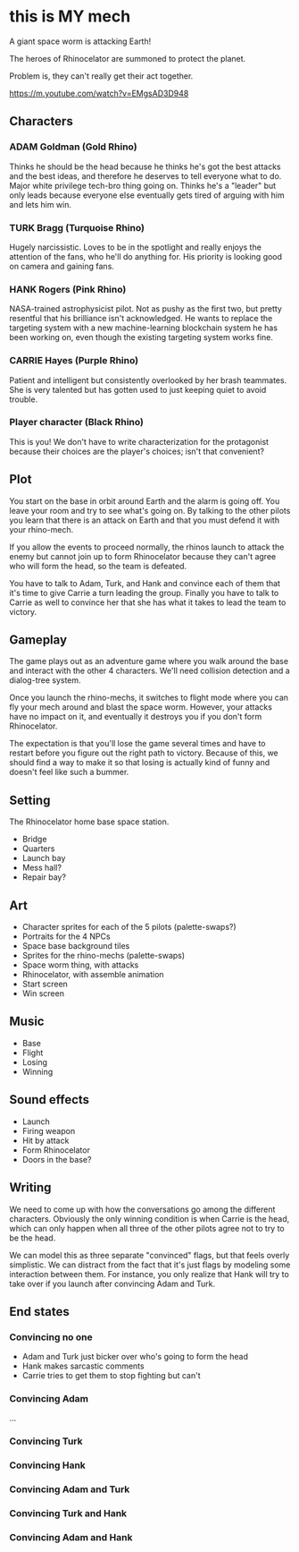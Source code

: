 # this is MY mech

A giant space worm is attacking Earth!

The heroes of Rhinocelator are summoned to protect the planet.

Problem is, they can't really get their act together.

https://m.youtube.com/watch?v=EMgsAD3D948

## Characters

### ADAM Goldman (Gold Rhino)

Thinks he should be the head because he thinks he's got the best
attacks and the best ideas, and therefore he deserves to tell everyone
what to do. Major white privilege tech-bro thing going on. Thinks he's
a "leader" but only leads because everyone else eventually gets tired
of arguing with him and lets him win.

### TURK Bragg (Turquoise Rhino)

Hugely narcissistic. Loves to be in the spotlight and really enjoys
the attention of the fans, who he'll do anything for. His priority is
looking good on camera and gaining fans.

### HANK Rogers (Pink Rhino)

NASA-trained astrophysicist pilot. Not as pushy as the first two, but
pretty resentful that his brilliance isn't acknowledged. He wants to
replace the targeting system with a new machine-learning blockchain
system he has been working on, even though the existing targeting
system works fine.

### CARRIE Hayes (Purple Rhino)

Patient and intelligent but consistently overlooked by her brash
teammates. She is very talented but has gotten used to just keeping
quiet to avoid trouble.

### Player character (Black Rhino)

This is you! We don't have to write characterization for the
protagonist because their choices are the player's choices; isn't that
convenient?

## Plot

You start on the base in orbit around Earth and the alarm is going
off. You leave your room and try to see what's going on. By talking to
the other pilots you learn that there is an attack on Earth and that
you must defend it with your rhino-mech.

If you allow the events to proceed normally, the rhinos launch to
attack the enemy but cannot join up to form Rhinocelator because they
can't agree who will form the head, so the team is defeated.

You have to talk to Adam, Turk, and Hank and convince each of them
that it's time to give Carrie a turn leading the group. Finally you have
to talk to Carrie as well to convince her that she has what it takes to
lead the team to victory.

## Gameplay

The game plays out as an adventure game where you walk around the base
and interact with the other 4 characters. We'll need collision
detection and a dialog-tree system.

Once you launch the rhino-mechs, it switches to flight mode where you
can fly your mech around and blast the space worm. However, your
attacks have no impact on it, and eventually it destroys you if you
don't form Rhinocelator.

The expectation is that you'll lose the game several times and have to
restart before you figure out the right path to victory. Because of
this, we should find a way to make it so that losing is actually kind
of funny and doesn't feel like such a bummer.

## Setting

The Rhinocelator home base space station.

* Bridge
* Quarters
* Launch bay
* Mess hall?
* Repair bay?

## Art

* Character sprites for each of the 5 pilots (palette-swaps?)
* Portraits for the 4 NPCs
* Space base background tiles
* Sprites for the rhino-mechs (palette-swaps)
* Space worm thing, with attacks
* Rhinocelator, with assemble animation
* Start screen
* Win screen

## Music

* Base
* Flight
* Losing
* Winning

## Sound effects

* Launch
* Firing weapon
* Hit by attack
* Form Rhinocelator
* Doors in the base?

## Writing

We need to come up with how the conversations go among the different
characters. Obviously the only winning condition is when Carrie is the
head, which can only happen when all three of the other pilots agree
not to try to be the head.

We can model this as three separate "convinced" flags, but that feels
overly simplistic. We can distract from the fact that it's just flags
by modeling some interaction between them. For instance, you only
realize that Hank will try to take over if you launch after convincing
Adam and Turk.

## End states

### Convincing no one

* Adam and Turk just bicker over who's going to form the head
* Hank makes sarcastic comments
* Carrie tries to get them to stop fighting but can't

### Convincing Adam

...

### Convincing Turk

### Convincing Hank

### Convincing Adam and Turk

### Convincing Turk and Hank

### Convincing Adam and Hank
